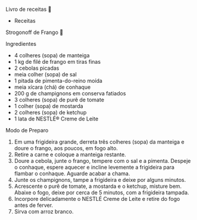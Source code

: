 Livro de receitas 📖

- Receitas

Strogonoff de Frango 🐔

Ingredientes

- 4 colheres (sopa) de manteiga
- 1 kg de filé de frango em tiras finas
- 2 cebolas picadas
- meia colher (sopa) de sal
- 1 pitada de pimenta-do-reino moída
- meia xícara (chá) de conhaque
- 200 g de champignons em conserva fatiados
- 3 colheres (sopa) de purê de tomate
- 1 colher (sopa) de mostarda
- 2 colheres (sopa) de ketchup
- 1 lata de NESTLÉ® Creme de Leite

Modo de Preparo

1. Em uma frigideira grande, derreta três colheres (sopa) da manteiga e doure o frango, aos poucos, em fogo alto.
2. Retire a carne e coloque a manteiga restante.
3. Doure a cebola, junte o frango, tempere com o sal e a pimenta. Despeje o conhaque, espere aquecer e incline levemente a frigideira para flambar o conhaque. Aguarde acabar a chama.
4. Junte os champignons, tampe a frigideira e deixe por alguns minutos.
5. Acrescente o purê de tomate, a mostarda e o ketchup, misture bem. Abaixe o fogo, deixe por cerca de 5 minutos, com a frigideira tampada.
6. Incorpore delicadamente o NESTLÉ Creme de Leite e retire do fogo antes de ferver.
7. Sirva com arroz branco.

